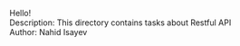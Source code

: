 Hello!</br>
Description: This directory contains tasks about Restful API </br>
Author: Nahid Isayev
